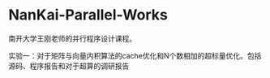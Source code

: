 # NanKai-Parallel-Works
南开大学王刚老师的并行程序设计课程。

实验一：对于矩阵与向量内积算法的cache优化和N个数相加的超标量优化。包括源码、程序报告和对于超算的调研报告
